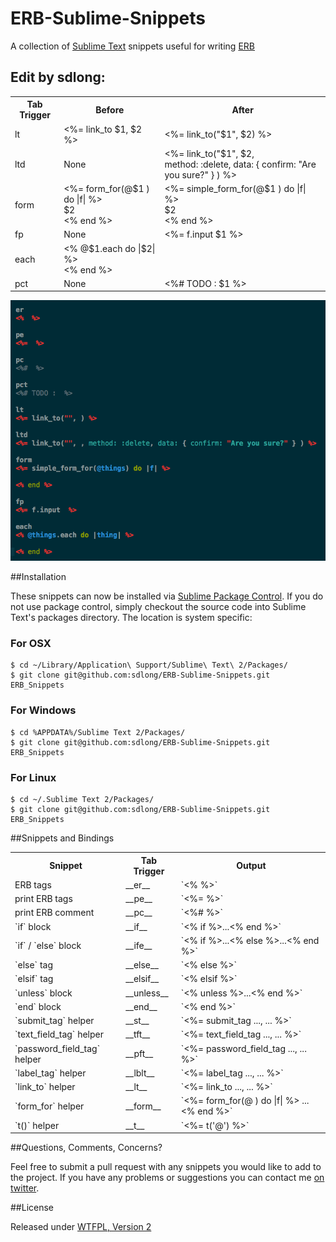 ERB-Sublime-Snippets
====================

A collection of [Sublime Text](http://www.sublimetext.com/) snippets useful for writing [ERB](http://ruby-doc.org/stdlib-1.9.3/libdoc/erb/rdoc/ERB.html)

## Edit by sdlong:

<table>
  <tr>
    <th>Tab Trigger</th>
    <th>Before</th>
    <th>After</th>
  </tr>
  <tr>
    <td>lt</td>
    <td>&lt;%= link_to $1, $2 %></td>
    <td>&lt;%= link_to("$1", $2) %></td>
  </tr>
  <tr>
    <td>ltd</td>
    <td>None</td>
    <td>&lt;%= link_to("$1", $2, <br> method: :delete, data: { confirm: "Are you sure?" } ) %></td>
  </tr>
  <tr>
    <td>form</td>
    <td>&lt;%= form_for(@$1 ) do |f| %> <br> $2 <br>&lt;% end %></td>
    <td>&lt;%= simple_form_for(@$1 ) do |f| %> <br> $2 <br> &lt;% end %></td>
  </tr>
  <tr>
    <td>fp</td>
    <td>None</td>
    <td>&lt;%= f.input $1 %></td>
  </tr>
  <tr>
    <td>each</td>
    <td>&lt;% @$1.each do |$2| %> <br>
        &lt;% end %></td>
    <td></td>
  </tr>
  <tr>
    <td>pct</td>
    <td>None</td>
    <td>&lt;%# TODO : $1 %></td>
  </tr>
</table>

![sample](sample.png)

##Installation

These snippets can now be installed via [Sublime Package Control](http://wbond.net/sublime_packages/package_control). If you do not use package control, simply checkout the source code into Sublime Text's packages directory. The location is system specific:

### For OSX

    $ cd ~/Library/Application\ Support/Sublime\ Text\ 2/Packages/
    $ git clone git@github.com:sdlong/ERB-Sublime-Snippets.git ERB_Snippets

### For Windows

    $ cd %APPDATA%/Sublime Text 2/Packages/
    $ git clone git@github.com:sdlong/ERB-Sublime-Snippets.git ERB_Snippets

### For Linux

    $ cd ~/.Sublime Text 2/Packages/
    $ git clone git@github.com:sdlong/ERB-Sublime-Snippets.git ERB_Snippets

##Snippets and Bindings

<table>
  <tr>
    <th>Snippet</th>
    <th>Tab Trigger</th>
    <th>Output</th>
  </tr>
  <tr>
    <td>ERB tags</td>
    <td>__er__</td>
    <td>`<%  %>`</td>
  </tr>
  <tr>
    <td>print ERB tags</td>
    <td>__pe__</td>
    <td>`<%=  %>`</td>
  </tr>
  <tr>
    <td>print ERB comment</td>
    <td>__pc__</td>
    <td>`<%#  %>`</td>
  </tr>
  <tr>
    <td>`if` block</td>
    <td>__if__</td>
    <td>`<% if  %>...<% end %>`</td>
  </tr>
  <tr>
    <td>`if` / `else` block</td>
    <td>__ife__</td>
    <td>`<% if  %>...<% else %>...<% end %>`</td>
  </tr>
  <tr>
    <td>`else` tag</td>
    <td>__else__</td>
    <td>`<% else %>`</td>
  </tr>
  <tr>
    <td>`elsif` tag</td>
    <td>__elsif__</td>
    <td>`<% elsif %>`</td>
  </tr>
  <tr>
    <td>`unless` block</td>
    <td>__unless__</td>
    <td>`<% unless  %>...<% end %>`</td>
  </tr>
  <tr>
    <td>`end` block</td>
    <td>__end__</td>
    <td>`<% end %>`</td>
  </tr>
  <tr>
    <td>`submit_tag` helper</td>
    <td>__st__</td>
    <td>`<%= submit_tag ..., ... %>`</td>
  </tr>
  <tr>
    <td>`text_field_tag` helper</td>
    <td>__tft__</td>
    <td>`<%= text_field_tag ..., ... %>`</td>
  </tr>
  <tr>
    <td>`password_field_tag` helper</td>
    <td>__pft__</td>
    <td>`<%= password_field_tag ..., ... %>`</td>
  </tr>
  <tr>
    <td>`label_tag` helper</td>
    <td>__lblt__</td>
    <td>`<%= label_tag ..., ... %>`</td>
  </tr>
  <tr>
    <td>`link_to` helper</td>
    <td>__lt__</td>
    <td>`<%= link_to ..., ... %>`</td>
  </tr>
  <tr>
    <td>`form_for` helper</td>
    <td>__form__</td>
    <td>`<%= form_for(@ ) do |f| %> ... <% end %>`</td>
  </tr>
  <tr>
    <td>`t()` helper</td>
    <td>__t__</td>
    <td>`<%= t('@') %>`</td>
  </tr>
<table>

##Questions, Comments, Concerns?

Feel free to submit a pull request with any snippets you would like to add to the project. If you have any problems or suggestions you can contact me [on twitter](https://twitter.com/mattdrobertson).

##License

Released under [WTFPL, Version 2](https://raw.github.com/matthewrobertson/ERB-Sublime-Snippets/master/LICENSE.txt)